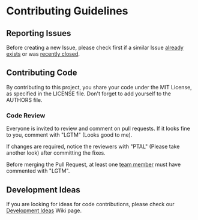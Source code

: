 
# Contributing Guidelines

## Reporting Issues

Before creating a new Issue, please check first if a similar Issue [already exists](https://github.com/mohammadJBYaseen/shutdown-manager/issues?state=open) or was [recently closed](https://github.com/mohammadJBYaseen/shutdown-manager/issues?direction=desc&page=1&sort=updated&state=closed).

## Contributing Code

By contributing to this project, you share your code under the MIT License, as specified in the LICENSE file.
Don't forget to add yourself to the AUTHORS file.

### Code Review

Everyone is invited to review and comment on pull requests.
If it looks fine to you, comment with "LGTM" (Looks good to me).

If changes are required, notice the reviewers with "PTAL" (Please take another look) after committing the fixes.

Before merging the Pull Request, at least one [team member](https://github.com/mohammadJBYaseen/shutdown-manager?tab=members) must have commented with "LGTM".

## Development Ideas

If you are looking for ideas for code contributions, please check our [Development Ideas](https://github.com/mohammadJBYaseen/shutdown-manager/wiki/Development-Ideas) Wiki page.
